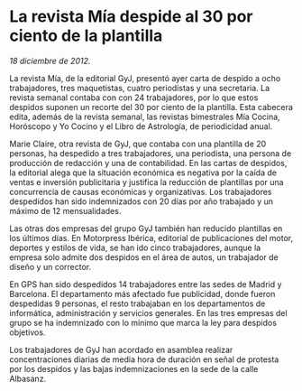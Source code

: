 # La revista Mía despide al 30 por ciento de la plantilla

*18 diciembre de 2012.*

La revista Mía, de la editorial GyJ, presentó ayer carta de despido a ocho trabajadores, tres maquetistas, cuatro periodistas y una secretaria. La revista semanal contaba con con 24 trabajadores, por lo que estos despidos suponen un recorte del 30 por ciento de la plantilla. Esta cabecera edita, además de la revista semanal, las revistas bimestrales Mía Cocina, Horóscopo y Yo Cocino y el Libro de Astrología, de periodicidad anual.

Marie Claire, otra revista de GyJ, que contaba con una plantilla de 20 personas, ha despedido a tres trabajadores, una periodista, una persona de producción de redacción y una de contabilidad.
En las cartas de despidos, la editorial alega que la situación económica es negativa por la caída de ventas e inversión publicitaria y justifica la reducción de plantillas por una concurrencia de causas económicas y organizativas. Los trabajadores despedidos han sido indemnizados con 20 días por año trabajado y un máximo de 12 mensualidades.

Las otras dos empresas del grupo GyJ también han reducido plantillas en los últimos días. En Motorpress Ibérica, editorial de publicaciones del motor, deportes y estilos de vida, se han ido cinco trabajadores, aunque la empresa solo admite dos despidos en el área de autos, un trabajador de diseño y un corrector.

En GPS han sido despedidos 14 trabajadores entre las sedes de Madrid y Barcelona. El departamento más afectado fue publicidad, donde fueron despedidas 9 personas, el resto trabajaban en los departamentos de informática, administración y servicios generales. En las tres empresas del grupo se ha indemnizado con lo mínimo que marca la ley para despidos objetivos.

Los trabajadores de GyJ han acordado en asamblea realizar concentraciones diarias de media hora de duración en señal de protesta por los despidos y las bajas indemnizaciones en la sede de la calle Albasanz.
